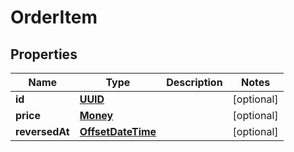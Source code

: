 

# OrderItem

## Properties

Name | Type | Description | Notes
------------ | ------------- | ------------- | -------------
**id** | [**UUID**](UUID.md) |  |  [optional]
**price** | [**Money**](Money.md) |  |  [optional]
**reversedAt** | [**OffsetDateTime**](OffsetDateTime.md) |  |  [optional]



